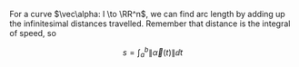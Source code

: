 For a curve $\vec\alpha: I \to \RR^n$, we can find arc length by adding up the infinitesimal distances travelled. Remember that distance is the integral of speed, so

$$
s = \int_a^b \lVert \vec\alpha(t) \rVert \dd{t}
$$